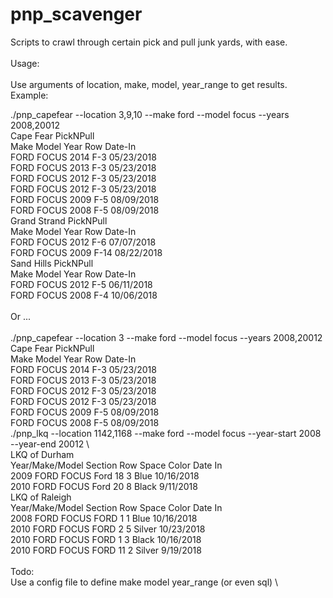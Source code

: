 # pnp_scavenger
Scripts to crawl through certain pick and pull junk yards, with ease.          \
                                                                               \
Usage:                                                                         \
                                                                               \
Use arguments of location, make, model, year_range to get results.             \
     Example:                                                                       
                                                                               
./pnp_capefear --location 3,9,10 --make ford --model focus --years 2008,20012  \
Cape Fear PickNPull                                                            \
           Make      Model Year    Row     Date-In                             \
           FORD      FOCUS 2014    F-3  05/23/2018                             \
           FORD      FOCUS 2013    F-3  05/23/2018                             \
           FORD      FOCUS 2012    F-3  05/23/2018                             \
           FORD      FOCUS 2012    F-3  05/23/2018                             \
           FORD      FOCUS 2009    F-5  08/09/2018                             \
           FORD      FOCUS 2008    F-5  08/09/2018                             \
Grand Strand PickNPull                                                         \
           Make      Model Year    Row     Date-In                             \
           FORD      FOCUS 2012    F-6  07/07/2018                             \
           FORD      FOCUS 2009   F-14  08/22/2018                             \
Sand Hills PickNPull                                                           \
           Make      Model Year    Row     Date-In                             \
           FORD      FOCUS 2012    F-5  06/11/2018                             \
           FORD      FOCUS 2008    F-4  10/06/2018                             \
                                                                               \
Or ...                                                                         \
                                                                               \
./pnp_capefear --location 3 --make ford --model focus --years 2008,20012       \
Cape Fear PickNPull                                                            \
           Make      Model Year    Row     Date-In                             \
           FORD      FOCUS 2014    F-3  05/23/2018                             \
           FORD      FOCUS 2013    F-3  05/23/2018                             \
           FORD      FOCUS 2012    F-3  05/23/2018                             \
           FORD      FOCUS 2012    F-3  05/23/2018                             \
           FORD      FOCUS 2009    F-5  08/09/2018                             \
           FORD      FOCUS 2008    F-5  08/09/2018                             \
./pnp_lkq --location 1142,1168 --make ford --model focus --year-start 2008 --year-end 20012  \            
LKQ of Durham                                                                  \
  Year/Make/Model Section Row Space Color Date In                              \
  2009 FORD FOCUS Ford 18 3 Blue 10/16/2018                                    \
  2010 FORD FOCUS Ford 20 8 Black 9/11/2018                                    \
LKQ of Raleigh                                                                 \
  Year/Make/Model Section Row Space Color Date In                              \
  2008 FORD FOCUS FORD 1 1 Blue 10/16/2018                                     \
  2010 FORD FOCUS FORD 2 5 Silver 10/23/2018                                   \
  2010 FORD FOCUS FORD 1 3 Black 10/16/2018                                    \
  2010 FORD FOCUS FORD 11 2 Silver 9/19/2018                                   \
                                                                               \
Todo:                                                                          \
  Use a config file to define make model year_range (or even sql)              \
 
